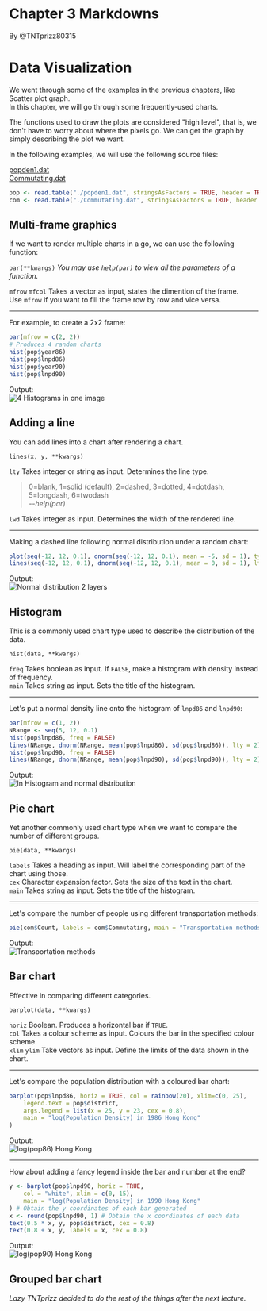 # Chapter 3 Markdowns
By @TNTprizz80315

# Data Visualization
We went through some of the examples in the previous chapters, like Scatter plot graph.  
In this chapter, we will go through some frequently-used charts.

The functions used to draw the plots are considered "high level", that is, we don't have to worry about where the pixels go. We can get the graph by simply describing the plot we want.

In the following examples, we will use the following source files:  

[popden1.dat](./popden1.dat)  
[Commutating.dat](./Commutating.dat)  
```R
pop <- read.table("./popden1.dat", stringsAsFactors = TRUE, header = TRUE)
com <- read.table("./Commutating.dat", stringsAsFactors = TRUE, header = TRUE)
```

## Multi-frame graphics
If we want to render multiple charts in a go, we can use the following function:

`par(**kwargs)` *You may use `help(par)` to view all the parameters of a function.*  

`mfrow` `mfcol` Takes a vector as input, states the dimention of the frame.  
Use `mfrow` if you want to fill the frame row by row and vice versa.
___
For example, to create a 2x2 frame:  
```r
par(mfrow = c(2, 2))
# Produces 4 random charts
hist(pop$year86)
hist(pop$lnpd86)
hist(pop$year90)
hist(pop$lnpd90)
```
Output:  
![4 Histograms in one image](./graph/4histo.png)

## Adding a line
You can add lines into a chart after rendering a chart.

`lines(x, y, **kwargs)`

`lty` Takes integer or string as input. Determines the line type.
> 0=blank, 1=solid (default), 2=dashed, 3=dotted, 4=dotdash, 5=longdash, 6=twodash  
*--help(par)*  

`lwd` Takes integer as input. Determines the width of the rendered line.
___
Making a dashed line following normal distribution under a random chart:
```r
plot(seq(-12, 12, 0.1), dnorm(seq(-12, 12, 0.1), mean = -5, sd = 1), type = "l", main = "Normal Densities")
lines(seq(-12, 12, 0.1), dnorm(seq(-12, 12, 0.1), mean = 0, sd = 1), lty = 2)
```
Output:  
![Normal distribution 2 layers](./graph/2LayerN.png)

## Histogram
This is a commonly used chart type used to describe the distribution of the data.

`hist(data, **kwargs)`

`freq` Takes boolean as input. If `FALSE`, make a histogram with density instead of frequency.  
`main` Takes string as input. Sets the title of the histogram.  
___
Let's put a normal density line onto the histogram of `lnpd86` and `lnpd90`:
```r
par(mfrow = c(1, 2))
NRange <- seq(5, 12, 0.1)
hist(pop$lnpd86, freq = FALSE)
lines(NRange, dnorm(NRange, mean(pop$lnpd86), sd(pop$lnpd86)), lty = 2)
hist(pop$lnpd90, freq = FALSE)
lines(NRange, dnorm(NRange, mean(pop$lnpd90), sd(pop$lnpd90)), lty = 2)
```
Output:  
![ln Histogram and normal distribution](./graph/2lnhisto.png)

## Pie chart
Yet another commonly used chart type when we want to compare the number of different groups.

`pie(data, **kwargs)`

`labels` Takes a heading as input. Will label the corresponding part of the chart using those.  
`cex` Character expansion factor. Sets the size of the text in the chart.  
`main` Takes string as input. Sets the title of the histogram.  
___
Let's compare the number of people using different transportation methods:
```r
pie(com$Count, labels = com$Commutating, main = "Transportation methods")
```
Output:  
![Transportation methods](./graph/pieComm.png)

## Bar chart
Effective in comparing different categories.

`barplot(data, **kwargs)`

`horiz` Boolean. Produces a horizontal bar if `TRUE`.  
`col` Takes a colour scheme as input. Colours the bar in the specified colour scheme.  
`xlim` `ylim` Take vectors as input. Define the limits of the data shown in the chart.
___
Let's compare the population distribution with a coloured bar chart:
```r
barplot(pop$lnpd86, horiz = TRUE, col = rainbow(20), xlim=c(0, 25), 
    legend.text = pop$district, 
    args.legend = list(x = 25, y = 23, cex = 0.8),
    main = "log(Population Density) in 1986 Hong Kong"
)
```
Output:  
![log(pop86) Hong Kong](./graph/pd86bar.png)
___
How about adding a fancy legend inside the bar and number at the end?
```r
y <- barplot(pop$lnpd90, horiz = TRUE, 
    col = "white", xlim = c(0, 15), 
    main = "log(Population Density) in 1990 Hong Kong"
) # Obtain the y coordinates of each bar generated
x <- round(pop$lnpd90, 1) # Obtain the x coordinates of each data
text(0.5 * x, y, pop$district, cex = 0.8)
text(0.8 + x, y, labels = x, cex = 0.8)
```
Output:  
![log(pop90) Hong Kong](./graph/pd90bar.png)

## Grouped bar chart
*Lazy TNTprizz decided to do the rest of the things after the next lecture.*